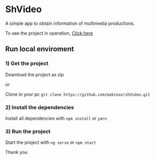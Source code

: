 # ShVideo

A simple app to obtain information of multimedia productions.

To see the project in operation, [Click here](https://shvideo-ljraopywvi.now.sh)

## Run local enviroment

### 1) Get the project

Download the project as zip

or

Clone in your pc `git clone https://github.com/makinox/shVideo.git`

### 2) Install the dependencies

Install all dependencies with `npm install` or `yarn`

### 3) Run the project

Start the project with `ng serve` or `npm start`

Thank you